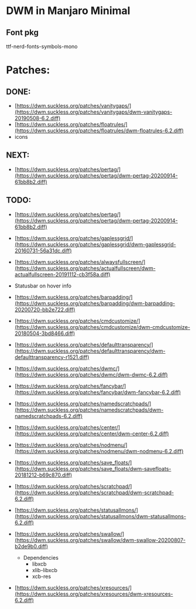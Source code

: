 # DWM in Manjaro Minimal

## Font pkg

<!-- ttf-roboto-mono -->
ttf-nerd-fonts-symbols-mono

# Patches:

## DONE:
- [https://dwm.suckless.org/patches/vanitygaps/](https://dwm.suckless.org/patches/vanitygaps/dwm-vanitygaps-20190508-6.2.diff)
- [https://dwm.suckless.org/patches/floatrules/](https://dwm.suckless.org/patches/floatrules/dwm-floatrules-6.2.diff)
- icons

## NEXT:
- [https://dwm.suckless.org/patches/pertag/](https://dwm.suckless.org/patches/pertag/dwm-pertag-20200914-61bb8b2.diff)

## TODO:
- [https://dwm.suckless.org/patches/pertag/](https://dwm.suckless.org/patches/pertag/dwm-pertag-20200914-61bb8b2.diff)
- [https://dwm.suckless.org/patches/gaplessgrid/](https://dwm.suckless.org/patches/gaplessgrid/dwm-gaplessgrid-20160731-56a31dc.diff)
- [https://dwm.suckless.org/patches/alwaysfullscreen/](https://dwm.suckless.org/patches/actualfullscreen/dwm-actualfullscreen-20191112-cb3f58a.diff)

- Statusbar on hover info

- [https://dwm.suckless.org/patches/barpadding/](https://dwm.suckless.org/patches/barpadding/dwm-barpadding-20200720-bb2e722.diff)
- [https://dwm.suckless.org/patches/cmdcustomize/](https://dwm.suckless.org/patches/cmdcustomize/dwm-cmdcustomize-20180504-3bd8466.diff)
- [https://dwm.suckless.org/patches/defaulttransparency/](https://dwm.suckless.org/patches/defaulttransparency/dwm-defaulttransparency-r1521.diff)
- [https://dwm.suckless.org/patches/dwmc/](https://dwm.suckless.org/patches/dwmc/dwm-dwmc-6.2.diff)
- [https://dwm.suckless.org/patches/fancybar/](https://dwm.suckless.org/patches/fancybar/dwm-fancybar-6.2.diff)
- [https://dwm.suckless.org/patches/namedscratchpads/](https://dwm.suckless.org/patches/namedscratchpads/dwm-namedscratchpads-6.2.diff)
- [https://dwm.suckless.org/patches/center/](https://dwm.suckless.org/patches/center/dwm-center-6.2.diff)
- [https://dwm.suckless.org/patches/nodmenu/](https://dwm.suckless.org/patches/nodmenu/dwm-nodmenu-6.2.diff)
- [https://dwm.suckless.org/patches/save_floats/](https://dwm.suckless.org/patches/save_floats/dwm-savefloats-20181212-b69c870.diff)
- [https://dwm.suckless.org/patches/scratchpad/](https://dwm.suckless.org/patches/scratchpad/dwm-scratchpad-6.2.diff)
- [https://dwm.suckless.org/patches/statusallmons/](https://dwm.suckless.org/patches/statusallmons/dwm-statusallmons-6.2.diff)
- [https://dwm.suckless.org/patches/swallow/](https://dwm.suckless.org/patches/swallow/dwm-swallow-20200807-b2de9b0.diff)
	- Dependencies
		- libxcb
		- xlib-libxcb
		- xcb-res
- [https://dwm.suckless.org/patches/xresources/](https://dwm.suckless.org/patches/xresources/dwm-xresources-6.2.diff)
